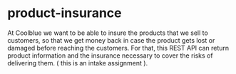 # product-insurance
At Coolblue we want to be able to insure the products that we sell to customers, so that we get money back in case the product gets lost or damaged before reaching the customers. For that, this REST API can return product information and the insurance necessary to cover the risks of delivering them. ( this is an intake assignment ).

